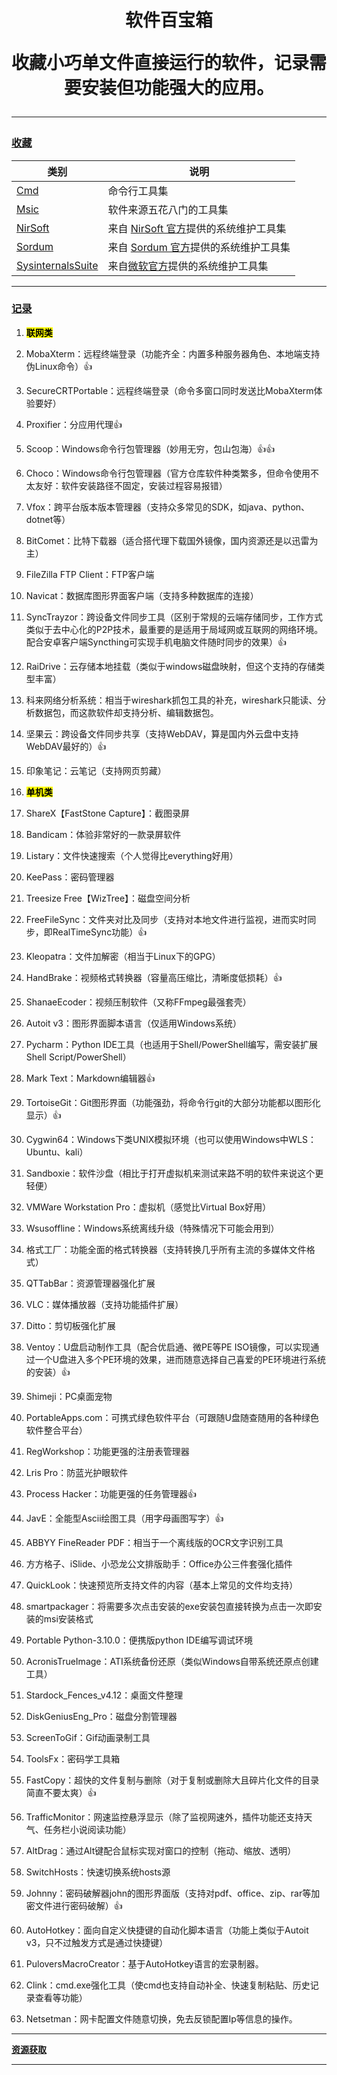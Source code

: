 <h1 align="center">软件百宝箱</h>

收藏小巧单文件直接运行的软件，记录需要安装但功能强大的应用。

---

### **[收藏](https://github.com/kqdssheng/softbox)**

| 类别                                                 | 说明                                                                  |
| -------------------------------------------------- | ------------------------------------------------------------------- |
| [Cmd](./Cmd/README.md)                             | 命令行工具集                                                              |
| [Msic](./Msic/README.md)                           | 软件来源五花八门的工具集                                                        |
| [NirSoft](./NirSoft/README.md)                     | 来自 [NirSoft 官方](https://www.nirsoft.net/)提供的系统维护工具集                 |
| [Sordum](./Sordum/README.md)                       | 来自 [Sordum 官方](https://www.sordum.org/)提供的系统维护工具集                   |
| [SysinternalsSuite](./SysinternalsSuite/README.md) | 来自[微软官方](https://learn.microsoft.com/zh-cn/sysinternals/)提供的系统维护工具集 |

---

### **[记录](https://pan.baidu.com/s/1KrVdgYB1ezEDNbZJpBEXlg?pwd=6666)**

1. **<mark>联网类</mark>**

2. MobaXterm：远程终端登录（功能齐全：内置多种服务器角色、本地端支持伪Linux命令）👍

3. SecureCRTPortable：远程终端登录（命令多窗口同时发送比MobaXterm体验要好）

4. Proxifier：分应用代理👍

5. Scoop：Windows命令行包管理器（妙用无穷，包山包海）👍👍

6. Choco：Windows命令行包管理器（官方仓库软件种类繁多，但命令使用不太友好：软件安装路径不固定，安装过程容易报错）

7. Vfox：跨平台版本版本管理器（支持众多常见的SDK，如java、python、dotnet等）

8. BitComet：比特下载器（适合搭代理下载国外镜像，国内资源还是以迅雷为主）

9. FileZilla FTP Client：FTP客户端

10. Navicat：数据库图形界面客户端（支持多种数据库的连接）

11. SyncTrayzor：跨设备文件同步工具（区别于常规的云端存储同步，工作方式类似于去中心化的P2P技术，最重要的是适用于局域网或互联网的网络环境。配合安卓客户端Syncthing可实现手机电脑文件随时同步的效果）👍

12. RaiDrive：云存储本地挂载（类似于windows磁盘映射，但这个支持的存储类型丰富）

13. 科来网络分析系统：相当于wireshark抓包工具的补充，wireshark只能读、分析数据包，而这款软件却支持分析、编辑数据包。

14. 坚果云：跨设备文件同步共享（支持WebDAV，算是国内外云盘中支持WebDAV最好的）👍

15. 印象笔记：云笔记（支持网页剪藏）

16. **<mark>单机类</mark>**

17. ShareX【FastStone Capture】：截图录屏

18. Bandicam：体验非常好的一款录屏软件

19. Listary：文件快速搜索（个人觉得比everything好用）

20. KeePass：密码管理器

21. Treesize Free【WizTree】：磁盘空间分析

22. FreeFileSync：文件夹对比及同步（支持对本地文件进行监视，进而实时同步，即RealTimeSync功能）👍

23. Kleopatra：文件加解密（相当于Linux下的GPG）

24. HandBrake：视频格式转换器（容量高压缩比，清晰度低损耗）👍

25. ShanaeEcoder：视频压制软件（又称FFmpeg最强套壳）

26. Autoit v3：图形界面脚本语言（仅适用Windows系统）

27. Pycharm：Python IDE工具（也适用于Shell/PowerShell编写，需安装扩展Shell Script/PowerShell）

28. Mark Text：Markdown编辑器👍

29. TortoiseGit：Git图形界面（功能强劲，将命令行git的大部分功能都以图形化显示）👍

30. Cygwin64：Windows下类UNIX模拟环境（也可以使用Windows中WLS：Ubuntu、kali）

31. Sandboxie：软件沙盘（相比于打开虚拟机来测试来路不明的软件来说这个更轻便）

32. VMWare Workstation Pro：虚拟机（感觉比Virtual Box好用）

33. Wsusoffline：Windows系统离线升级（特殊情况下可能会用到）

34. 格式工厂：功能全面的格式转换器（支持转换几乎所有主流的多媒体文件格式）

35. QTTabBar：资源管理器强化扩展

36. VLC：媒体播放器（支持功能插件扩展）

37. Ditto：剪切板强化扩展

38. Ventoy：U盘启动制作工具（配合优启通、微PE等PE ISO镜像，可以实现通过一个U盘进入多个PE环境的效果，进而随意选择自己喜爱的PE环境进行系统的安装）👍

39. Shimeji：PC桌面宠物

40. PortableApps.com：可携式绿色软件平台（可跟随U盘随查随用的各种绿色软件整合平台）

41. RegWorkshop：功能更强的注册表管理器

42. Lris Pro：防蓝光护眼软件

43. Process Hacker：功能更强的任务管理器👍

44. JavE：全能型Ascii绘图工具（用字母画图写字）👍

45. ABBYY FineReader PDF：相当于一个离线版的OCR文字识别工具

46. 方方格子、iSlide、小恐龙公文排版助手：Office办公三件套强化插件

47. QuickLook：快速预览所支持文件的内容（基本上常见的文件均支持）

48. smartpackager：将需要多次点击安装的exe安装包直接转换为点击一次即安装的msi安装格式

49. Portable Python-3.10.0：便携版python IDE编写调试环境

50. AcronisTrueImage：ATI系统备份还原（类似Windows自带系统还原点创建工具）

51. Stardock_Fences_v4.12：桌面文件整理

52. DiskGeniusEng_Pro：磁盘分割管理器

53. ScreenToGif：Gif动画录制工具

54. ToolsFx：密码学工具箱

55. FastCopy：超快的文件复制与删除（对于复制或删除大且碎片化文件的目录简直不要太爽）👍

56. TrafficMonitor：网速监控悬浮显示（除了监视网速外，插件功能还支持天气、任务栏小说阅读功能）

57. AltDrag：通过Alt键配合鼠标实现对窗口的控制（拖动、缩放、透明）

58. SwitchHosts：快速切换系统hosts源

59. Johnny：密码破解器john的图形界面版（支持对pdf、office、zip、rar等加密文件进行密码破解）👍

60. AutoHotkey：面向自定义快捷键的自动化脚本语言（功能上类似于Autoit v3，只不过触发方式是通过快捷键）

61. PuloversMacroCreator：基于AutoHotkey语言的宏录制器。

62. Clink：cmd.exe强化工具（使cmd也支持自动补全、快速复制粘贴、历史记录查看等功能）

63. Netsetman：网卡配置文件随意切换，免去反锁配置Ip等信息的操作。

---

**[资源获取](https://pan.baidu.com/s/1KrVdgYB1ezEDNbZJpBEXlg?pwd=6666)**

---
